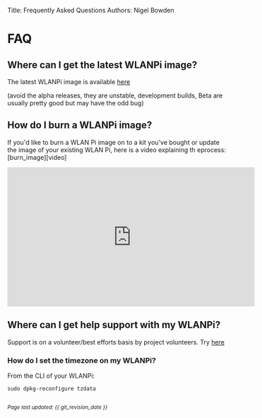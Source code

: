 Title: Frequently Asked Questions
Authors: Nigel Bowden

# FAQ

## Where can I get the latest WLANPi image?

The latest WLANPi image is available [here][wlanpi_releases]

(avoid the alpha releases, they are unstable, development builds, Beta are usually pretty good but may have the odd bug)

## How do I burn a WLANPi image?

If you'd like to burn a WLAN Pi image on to a kit you've bought or update the image of your existing WLAN Pi, here is a video explaining th eprocess: [burn_image][video]

<iframe width="560" height="315" src="https://www.youtube.com/embed/sD4WlNyyWDs" frameborder="0" allow="accelerometer; autoplay; encrypted-media; gyroscope; picture-in-picture" allowfullscreen></iframe>

## Where can I get help support with my WLANPi?

Support is on a volunteer/best efforts basis by project volunteers. Try [here][support]

### How do I set the timezone on my WLANPi?

From the CLI of your WLANPi:

```
sudo dpkg-reconfigure tzdata
```

<!-- Link list -->
[support]: support.md
[wlanpi_releases]: https://github.com/WLAN-Pi/wlanpi/releases
[burn_image]: https://youtu.be/sD4WlNyyWDs

<small><br><i>Page last updated: {{ git_revision_date }} </i></small>